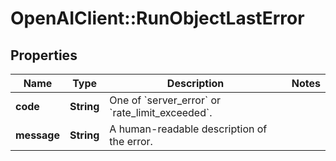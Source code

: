 # OpenAIClient::RunObjectLastError

## Properties
Name | Type | Description | Notes
------------ | ------------- | ------------- | -------------
**code** | **String** | One of &#x60;server_error&#x60; or &#x60;rate_limit_exceeded&#x60;. | 
**message** | **String** | A human-readable description of the error. | 

